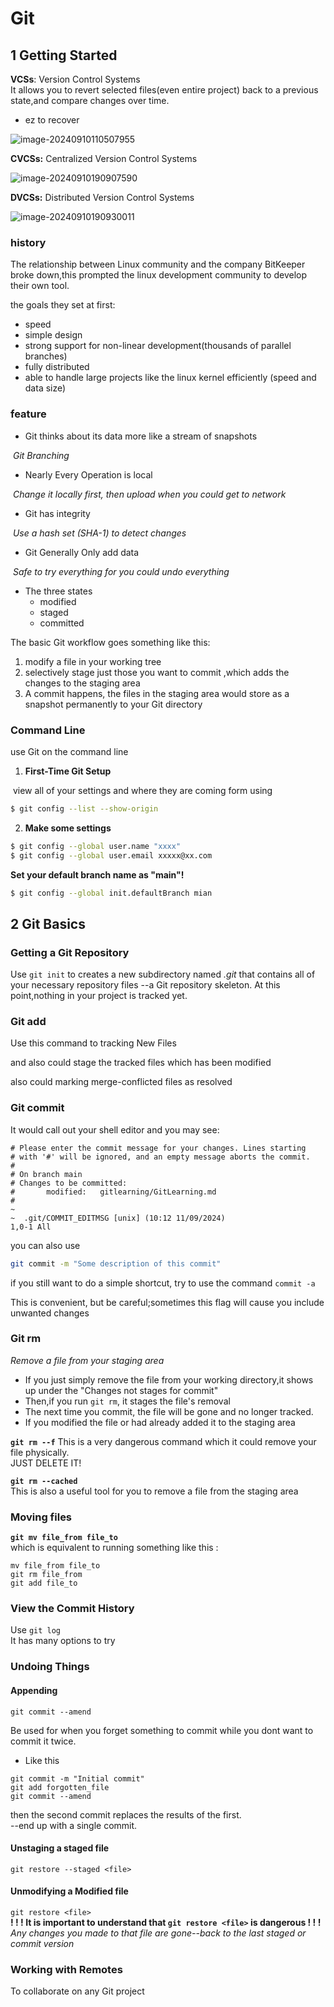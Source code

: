 # Git

## 1 Getting Started

**VCSs**: Version Control Systems  
It allows you to revert selected files(even entire project) back to a previous state,and compare changes over time.

- ez to recover

![image-20240910110507955](GitLearning.assets/image-20240910110507955.png)

**CVCSs:**  Centralized Version Control Systems

![image-20240910190907590](GitLearning.assets/image-20240910190907590.png)

**DVCSs:**  Distributed Version Control Systems

![image-20240910190930011](GitLearning.assets/image-20240910190930011.png)

### history

The relationship between Linux community and the company BitKeeper broke down,this prompted the linux development community to develop their own tool.

the goals they set at first:

- speed
- simple design
- strong support for non-linear development(thousands of parallel branches)
- fully distributed
- able to handle large projects like the linux kernel efficiently (speed and data size)

### feature

- Git thinks about its data more like a stream of snapshots

​	*Git Branching*

- Nearly Every Operation is local

​	*Change it locally first, then upload when you could get to network*

- Git has integrity

​	*Use a hash set (SHA-1) to detect changes*

- Git Generally Only add data

​	*Safe to try everything for you could undo everything*

- The three states
  - modified
  - staged
  - committed

The basic Git workflow goes something like this:

1. modify a file in your working tree
2. selectively stage just those you want to commit ,which adds the changes to the staging area
3. A commit happens, the files in the staging area would store as a snapshot permanently to your Git directory

### Command Line

use Git on the command line  

1. **First-Time Git Setup**

​	view all of your settings and where they are coming form using

```bash
$ git config --list --show-origin
```

2. **Make some settings**

```bash
$ git config --global user.name "xxxx"
$ git config --global user.email xxxxx@xx.com
```

**Set your default branch name as "main"!**

```bash
$ git config --global init.defaultBranch mian
```



## 2 Git Basics

### Getting a Git Repository

Use `git init` to creates a new subdirectory named *.git* that contains all of your necessary repository files --a Git repository skeleton. At this point,nothing in your project is tracked yet.

### Git add

Use this command to tracking New Files 

and also could stage the tracked files which has been modified

also could marking merge-conflicted files as resolved

### Git commit

It would call out your shell editor and you may see:
```vim
# Please enter the commit message for your changes. Lines starting
# with '#' will be ignored, and an empty message aborts the commit.
#
# On branch main
# Changes to be committed:
#       modified:   gitlearning/GitLearning.md
#
~       
~  .git/COMMIT_EDITMSG [unix] (10:12 11/09/2024)                                1,0-1 All
```

you can also use 
```bash
git commit -m "Some description of this commit"
```
if you still want to do a simple shortcut, try to use the command `commit -a` 

This is convenient, but be careful;sometimes this flag will cause you include unwanted changes

### Git rm
 
*Remove a file from your staging area*    

- If you just simply remove the file from your working directory,it shows up under the "Changes not stages for commit"   
- Then,if you run `git rm`, it stages the file's removal  
- The next time you commit, the file will be gone and no longer tracked.  
- If you modified the file or had already added it to the staging area 

**`git rm --f`**
This is a very dangerous command which it could remove your file physically.  
JUST DELETE IT!

**`git rm --cached`**  
This is also a useful tool for you to remove a file from the staging area

### Moving files
**`git mv file_from file_to`**  
which is equivalent to running something like this :
```
mv file_from file_to
git rm file_from
git add file_to
```
### View the Commit History

Use `git log`  
It has many options to try

### Undoing Things

#### **Appending**  
`git commit --amend`

Be used for when you forget something to commit while you dont want to commit it twice.  
- Like this
```
git commit -m "Initial commit"
git add forgotten_file
git commit --amend
```
then the second commit replaces the results of the first.  
--end up with a single commit.

#### **Unstaging a staged file**  
`git restore --staged <file>`

#### **Unmodifying a Modified file**  
`git restore <file>`  
**! ! ! It is important to understand that `git restore <file>` is dangerous ! ! !**  
*Any changes you made to that file are gone--back to the last staged or commit version*
### Working with Remotes
To collaborate on any Git project
